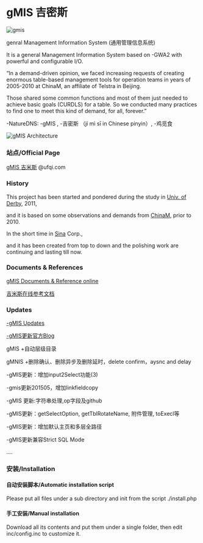 # gMIS 吉密斯

![gmis](http://ufqi.com/blog/wp-content/uploads/2016/08/gmis-logo-201606.jpg)

genral Management Information System (通用管理信息系统)

It is a general Management Information System based on -GWA2 with powerful and configurable I/O.

“In a demand-driven opinion, we faced increasing requests of creating enormous table-based management tools for operation teams in years of 2005-2010 at ChinaM, an affiliate of Telstra  in Beijing. 

Those shared some common functions and most of them just needed to achieve basic goals (CURDLS) for a table. So we conducted many practices to find one to meet this kind of demand, for all, forever.”

-NatureDNS: -gMIS , -吉密斯 （jí mì sī in Chinese pinyin）, -鸡觅食

![gMIS Architecture](http://ufqi.com/dev/gmis/page-relation.201303.v1.png)



### 站点/Official Page

[gMIS 吉米斯](https://ufqi.com/dev/gmis/) @ufqi.com


### History

This project has been started and pondered during the study in [Univ. of Derby](http://www.derby.ac.uk), 2011, 

and it is based on some observations and demands from [ChinaM](http://chinam.com), prior to 2010. 

In the short time in [Sina](http://weibo.com) Corp., 

and it has been created from top to down and the polishing work are continuing and lasting till now. 

### Documents & References

[gMIS Documents & Reference online](https://wadelau.github.io/gmis/index)

[吉米斯在线参考文档](https://wadelau.github.io/gmis/index)


### Updates

[-gMIS Updates](http://ufqi.com/blog/category/computer-tech/%E9%80%9A%E7%94%A8%E4%BF%A1%E6%81%AF%E7%AE%A1%E7%90%86%E7%B3%BB%E7%BB%9F/)

[-gMIS更新官方Blog](http://ufqi.com/blog/category/computer-tech/%E9%80%9A%E7%94%A8%E4%BF%A1%E6%81%AF%E7%AE%A1%E7%90%86%E7%B3%BB%E7%BB%9F/) 

gMIS +自动层级目录

gMNIS +删除确认、删除异步及删除延时，delete confirm，aysnc and delay

-gMIS更新：增加input2Select功能(3)

-gmis更新201505，增加linkfieldcopy

-gMIS 更新:字符串处理,op字段及github

-gMIS更新：getSelectOption, getTblRotateName, 附件管理, toExecl等

-gMIS更新：增加默认主页和多层全路径

-gMIS更新兼容Strict SQL Mode

....


### 安装/Installation

#### 自动安装脚本/Automatic installation script

Please put all files under a sub directory and init from the script ./install.php


#### 手工安装/Manual installation

Download all its contents and put them under a single folder, then edit inc/config.inc to customize it.

